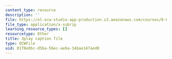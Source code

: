 ```yaml
---
content_type: resource
description: ''
file: https://ol-ocw-studio-app-production.s3.amazonaws.com/courses/8-01sc-classical-mechanics-fall-2016/01f8e0bcd5ba56ecae6a34bae147aed0_TvdmaZR6m8Q.vtt
file_type: application/x-subrip
learning_resource_types: []
resourcetype: Other
title: 3play caption file
type: OCWFile
uid: 01f8e0bc-d5ba-56ec-ae6a-34bae147aed0
---
```

